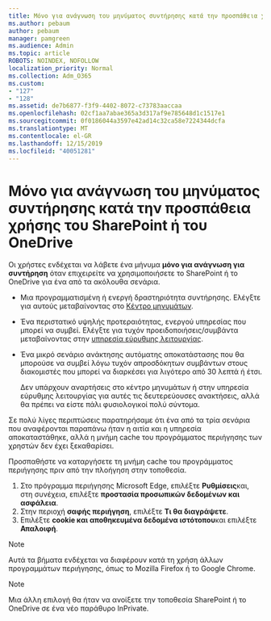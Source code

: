 ```yaml
---
title: Μόνο για ανάγνωση του μηνύματος συντήρησης κατά την προσπάθεια χρήσης του SharePoint ή του OneDrive
ms.author: pebaum
author: pebaum
manager: pamgreen
ms.audience: Admin
ms.topic: article
ROBOTS: NOINDEX, NOFOLLOW
localization_priority: Normal
ms.collection: Adm_O365
ms.custom:
- "127"
- "128"
ms.assetid: de7b6877-f3f9-4402-8072-c73783aaccaa
ms.openlocfilehash: 02cf1aa7abae365a3d317af9e785648d1c1517e1
ms.sourcegitcommit: 0f0186044a3597e42ad14c32ca58e7224344dcfa
ms.translationtype: MT
ms.contentlocale: el-GR
ms.lasthandoff: 12/15/2019
ms.locfileid: "40051281"
---
```

# <a name="read-only-for-maintenance-message-when-attempting-to-use-sharepoint-or-onedrive"></a>Μόνο για ανάγνωση του μηνύματος συντήρησης κατά την προσπάθεια χρήσης του SharePoint ή του OneDrive

Οι χρήστες ενδέχεται να λάβετε ένα μήνυμα **μόνο για ανάγνωση για συντήρηση** όταν επιχειρείτε να χρησιμοποιήσετε το SharePoint ή το OneDrive για ένα από τα ακόλουθα σενάρια. 

-   Μια προγραμματισμένη ή ενεργή δραστηριότητα συντήρησης.  Ελέγξτε για αυτούς μεταβαίνοντας στο [Κέντρο μηνυμάτων](https://portal.office.com/adminportal/home#/messagecenter).
-   Ένα περιστατικό υψηλής προτεραιότητας, ενεργού υπηρεσίας που μπορεί να συμβεί. Ελέγξτε για τυχόν προειδοποιήσεις/συμβάντα μεταβαίνοντας στην [υπηρεσία εύρυθμης λειτουργίας](https://portal.office.com/adminportal/home#/servicehealth).
-   Ένα μικρό σενάριο ανάκτησης αυτόματης αποκατάστασης που θα μπορούσε να συμβεί λόγω τυχόν απροσδόκητων συμβάντων στους διακομιστές που μπορεί να διαρκέσει για λιγότερο από 30 λεπτά ή έτσι. 
    
    Δεν υπάρχουν αναρτήσεις στο κέντρο μηνυμάτων ή στην υπηρεσία εύρυθμης λειτουργίας για αυτές τις δευτερεύουσες ανακτήσεις, αλλά θα πρέπει να είστε πάλι φυσιολογικοί πολύ σύντομα.

Σε πολύ λίγες περιπτώσεις παρατηρήσαμε ότι ένα από τα τρία σενάρια που αναφέρονται παραπάνω ήταν η αιτία και η υπηρεσία αποκαταστάθηκε, αλλά η μνήμη cache του προγράμματος περιήγησης των χρηστών δεν έχει ξεκαθαρίσει.

Προσπαθήστε να καταργήσετε τη μνήμη cache του προγράμματος περιήγησης πριν από την πλοήγηση στην τοποθεσία.

1. Στο πρόγραμμα περιήγησης Microsoft Edge, επιλέξτε **Ρυθμίσεις**και, στη συνέχεια, επιλέξτε **προστασία προσωπικών δεδομένων και ασφάλεια**.
2. Στην περιοχή **σαφής περιήγηση**, επιλέξτε **Τι θα διαγράψετε**.
3. Επιλέξτε **cookie και αποθηκευμένα δεδομένα ιστότοπου**και επιλέξτε **Απαλοιφή**.

>[!Note] 
> Αυτά τα βήματα ενδέχεται να διαφέρουν κατά τη χρήση άλλων προγραμμάτων περιήγησης, όπως το Mozilla Firefox ή το Google Chrome.

>[!Note] 
> Μια άλλη επιλογή θα ήταν να ανοίξετε την τοποθεσία SharePoint ή το OneDrive σε ένα νέο παράθυρο InPrivate.